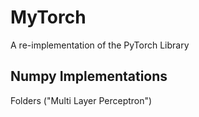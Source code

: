 # MyTorch
A re-implementation of the PyTorch Library

## Numpy Implementations
Folders ("Multi Layer Perceptron")
